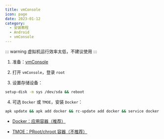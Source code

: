 ```yaml
---
title: vmConsole
icon: page
date: 2023-01-12
category:
  - 安装教程
  - Android
  - vmConsole
---
```


::: warning
虚拟机运行效率太低，不建议使用
:::

1. 准备：[vmConsole](https://github.com/sylirre/vmConsole/releases/latest)

2. 打开 `vmConsole`，登录 `root`

3. 设置存储设备：

```sh
setup-disk -m sys /dev/sda && reboot
```

4. 可选 `Docker` 或 `TMOE`，安装 `Docker`：

```sh
apk update && apk add docker && rc-update add docker && service docker start
```

- [<FontIcon icon="page"/> Docker：应用容器（推荐）](Docker.md)

- [<FontIcon icon="page"/> TMOE：PRoot/chroot 容器（不推荐）](TMOE.md)
